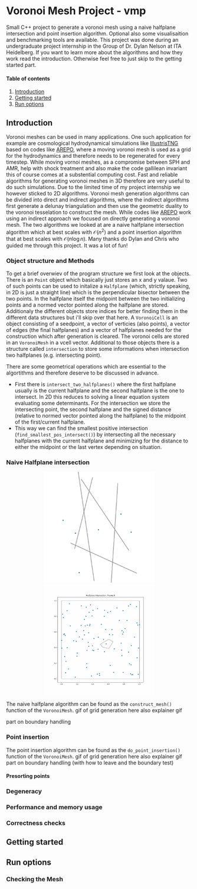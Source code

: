 # Voronoi Mesh Project - vmp
Small C++ project to generate a voronoi mesh using a naive halfplane intersection and point insertion algorithm. Optional also some visualisaition and benchmarking tools are available. This project was done during an undergraduate project internship in the Group of Dr. Dylan Nelson at ITA Heidelberg. If you want to learn more about the algorithms and how they work read the introduction. Otherwise feel free to just skip to the getting started part.

#### Table of contents
1. [Introduction](#introduction)
2. [Getting started](#getting-started)
3. [Run options](#run-options)


## Introduction
Voronoi meshes can be used in many applications. One such application for example are cosmological hydrodynamical simulations 
like [IllustrisTNG](https://www.tng-project.org) based on codes like [AREPO](https://github.com/dnelson86/arepo), where a moving voronoi mesh is used as a grid for the hydrodynamics and therefore needs to be regenerated for every timestep. While moving vornoi meshes, as a compromise between SPH and AMR, help with shock treatment and also make the code gallilean invariant this of course comes at a substential computing cost. Fast and reliable algorithms for generating voronoi meshes in 3D therefore are very useful to do such simulations. Due to the limited time of my project internship we however sticked to 2D algorithms.
Voronoi mesh generation algorithms can be divided into direct and indirect algorithms, where the indirect algorithms first generate a delunay triangulation and then use the geometric duality to the voronoi tesselation to construct the mesh. While codes like [AREPO](https://github.com/dnelson86/arepo) work using an indirect approach we focused on directly generating a voronoi mesh.
The two algorithms we looked at are a naive halfplane intersection algorithm which at best scales with $\mathcal{O}(n^2)$ and a point insertion algorithm that at best scales with $\mathcal{O}(n\log{n})$. Many thanks do Dylan and Chris who guided me through this project. It was a lot of fun!

### Object structure and Methods
To get a brief overwiev of the program structure we first look at the objects. There is an `Point` object which basically just stores an x and y valaue. Two of such points can be used to initalize a `Halfplane` (which, strictly speaking, in 2D is just a straight line) which is the perpendicular bisector between the two points. In the halfplane itself the midpoint between the two initializing points and a normed vector pointed along the halfplane are stored. Additionaly the different objects store indices for better finding them in the different data structures but i'll skip over that here.
A `VoronoiCell` is an object consisting of a seedpoint, a vector of verticies (also points),  a vector of edges (the final halfplanes) and a vector of halfplanes needed for the construction which after generation is cleared. The voronoi cells are stored in an `VoronoiMesh` in a vcell vector. Additional to those objects there is a structure called `intersection` to store some informations when intersection two halfplanes (e.g. intersecting point).

There are some geometrical operations which are essential to the algortithms and therefore deserve to be discussed in advance.
- First there is `intersect_two_halfplanes()` where the first halfplane usually is the current halfplane and the second halfplane is the one to intersect. In 2D this reduces to solving a linear equation system evaluating some determinants. For the intersection we store the intersecting point, the second halfplane and the signed distance (relative to normed vector pointed along the halfplane) to the midpoint of the first/current halfplane.
- This way we can find the smallest positive intersection (`find_smallest_pos_intersect()`) by intersecting all the necessary halfplanes with the current halfplane and minimizing for the distance to either the midpoint or the last vertex depending on situation.


### Naive Halfplane intersection
<p align="center">
  <img src="./figures/readme_figures/explainer_hp_intersection.gif" alt="hp_intersection_explainer" width="300" height="300">
  <img src="./figures/readme_figures/hp_intersection.gif" alt="hp_intersection" width="300" height="300">
</p>

The naive halfplane algorithm can be found as the `construct_mesh()` function of the `VoronoiMesh`.
gif of grid generation here also explainer gif


part on boundary handling

### Point insertion
The point insertion algorithm can be found as the `do_point_insertion()` function of the `VoronoiMesh`.
gif of grid generation here also explainer gif
part on boundary handling (with how to leave and the boundary test)

#### Presorting points

### Degeneracy

### Performance and memory usage

### Correctness checks


## Getting started

## Run options

### Checking the Mesh